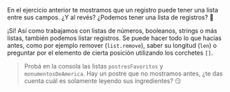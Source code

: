 En el ejercicio anterior te mostramos que un registro puede tener una lista entre sus campos. ¿Y al revés? ¿Podemos tener una lista de registros? :thought_balloon:

¡Sí! Así como trabajamos con listas de números, booleanos, strings o más listas, también podemos listar registros. Se puede hacer todo lo que hacías antes, como por ejemplo remover (`list.remove`), saber su longitud (`len`) o preguntar por el elemento de cierta posición utilizando los corchetes `[]`.

> Probá en la consola las listas `postresFavoritos` y `monumentosDeAmerica`. Hay un postre que no mostramos antes, ¿te das cuenta cuál es solamente leyendo sus ingredientes? :smirk:
